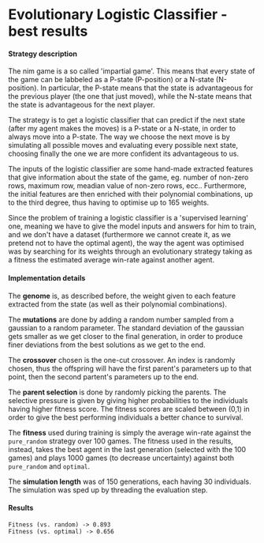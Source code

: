 # Evolutionary Logistic Classifier - best results
#### Strategy description

The nim game is a so called 'impartial game'. This means that every state of the game can be labbeled as a P-state (P-position) or a N-state (N-position). In particular, the P-state means that the state is advantageous for the previous player (the one that just moved), while the N-state means that the state is advantageous for the next player.

The strategy is to get a logistic classifier that can predict if the next state (after my agent makes the moves) is a P-state or a N-state, in order to always move into a P-state. The way we choose the next move is by simulating all possible moves and evaluating every possible next state, choosing finally the one we are more confident its advantageous to us. 

The inputs of the logistic classifier are some hand-made extracted features that give information about the state of the game, eg. number of non-zero rows, maximum row, meadian value of non-zero rows, ecc.. Furthermore, the initial features are then enriched with their polynomial combinations, up to the third degree, thus having to optimise up to 165 weights.

Since the problem of training a logistic classifier is a 'supervised learning' one, meaning we have to give the model inputs and answers for him to train, and we don't have a dataset (furthermore we cannot create it, as we pretend not to have the optimal agent), the way the agent was optimised was by searching for its weights through an evolutionary strategy taking as a fitness the estimated average win-rate against another agent.

#### Implementation details
The __genome__ is, as described before, the weight given to each feature extracted from the state (as well as their polynomial combinations).

The __mutations__ are done by adding a random number sampled from a gaussian to a random parameter. The standard deviation of the gaussian gets smaller as we get closer to the final generation, in order to produce finer deviations from the best solutions as we get to the end.

The __crossover__ chosen is the one-cut crossover. An index is randomly chosen, thus the offspring will have the first parent's parameters up to that point, then the second partent's parameters up to the end. 

The __parent selection__ is done by randomly picking the parents. The selective pressure is given by giving higher probabilities to the individuals having higher fitness score. The fitness scores are scaled between (0,1) in order to give the best performing individuals a better chance to survival.

The __fitness__ used during training is simply the average win-rate against the ```pure_random``` strategy over 100 games. The fitness used in the results, instead, takes the best agent in the last generation (selected with the 100 games) and plays 1000 games (to decrease uncertainty) against both ```pure_random``` and ```optimal```.

The __simulation length__ was of 150 generations, each having 30 individuals. The simulation was sped up by threading the evaluation step.

#### Results
```
Fitness (vs. random) -> 0.893
Fitness (vs. optimal) -> 0.656
```
